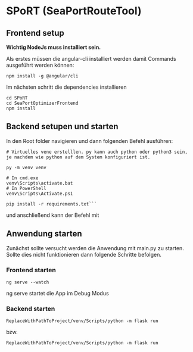 # SPoRT (SeaPortRouteTool)


## Frontend setup

**Wichtig NodeJs muss installiert sein.**

Als erstes müssen die angular-cli installiert werden damit Commands ausgeführt werden können:

`npm install -g @angular/cli`

Im nächsten schritt die dependencies installieren 

```
cd SPoRT
cd SeaPortOptimizerFrontend
npm install
```





## Backend setupen und starten
In den Root folder navigieren und dann folgenden Befehl ausführen:

```
# Virtuelles vene erstelllen. py kann auch python oder python3 sein, je nachdem wie python auf dem System konfiguriert ist.

py -m venv venv

# In cmd.exe
venv\Scripts\activate.bat
# In PowerShell
venv\Scripts\Activate.ps1

pip install -r requirements.txt```
```

und anschließend kann der Befehl mit



## Anwendung starten

Zunächst sollte versucht werden die Anwendung mit main.py zu starten.
Sollte dies nicht funktionieren dann folgende Schritte befolgen.



### Frontend starten

```
ng serve --watch
```
ng serve startet die App im Debug Modus


### Backend starten
```
ReplaceWithPathToProject/venv/Scripts/python -m flask run
```

bzw.

```
ReplaceWithPathToProject/venv/Scripts/python -m flask run
```
